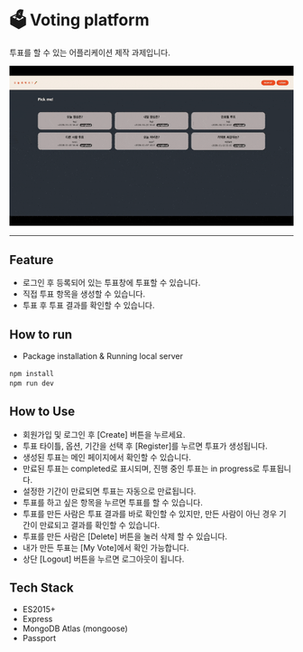 # 🗳 Voting platform
투표를 할 수 있는 어플리케이션 제작 과제입니다.

![Voting](/readme-assets/vc_voting.gif)

---

## Feature
- 로그인 후 등록되어 있는 투표창에 투표할 수 있습니다.
- 직접 투표 항목을 생성할 수 있습니다.
- 투표 후 투표 결과를 확인할 수 있습니다.

## How to run
- Package installation & Running local server
```sh
npm install
npm run dev
```

## How to Use
- 회원가입 및 로그인 후 [Create] 버튼을 누르세요.
- 투표 타이틀, 옵션, 기간을 선택 후 [Register]를 누르면 투표가 생성됩니다.
- 생성된 투표는 메인 페이지에서 확인할 수 있습니다.
- 만료된 투표는 completed로 표시되며, 진행 중인 투표는 in progress로 투표됩니다.
- 설정한 기간이 만료되면 투표는 자동으로 만료됩니다.
- 투표를 하고 싶은 항목을 누르면 투표를 할 수 있습니다.
- 투표를 만든 사람은 투표 결과를 바로 확인할 수 있지만, 만든 사람이 아닌 경우 기간이 만료되고 결과를 확인할 수 있습니다.
- 투표를 만든 사람은 [Delete] 버튼을 눌러 삭제 할 수 있습니다.
- 내가 만든 투표는 [My Vote]에서 확인 가능합니다.
- 상단 [Logout] 버튼을 누르면 로그아웃이 됩니다.

## Tech Stack
- ES2015+
- Express
- MongoDB Atlas (mongoose)
- Passport
